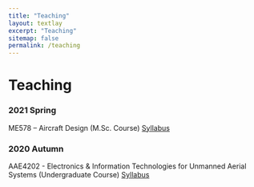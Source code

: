 ```yaml
---
title: "Teaching"
layout: textlay
excerpt: "Teaching"
sitemap: false
permalink: /teaching
---
```


# Teaching

### 2021 Spring
ME578 – Aircraft Design (M.Sc. Course) <i class="fa fa-download"></i> [Syllabus](/downloads/ME578_Teaching_Schedule.pdf) 

### 2020 Autumn
AAE4202 - Electronics & Information Technologies for Unmanned Aerial Systems (Undergraduate Course) <i class="fa fa-download"></i> [Syllabus](/downloads/AAE4202_Teaching_Schedule.pdf) 

<!-- <table style="width:30%">
  <tr>
    <th>Week</th>
    <th>Content</th> 
  </tr>
  <tr>
    <td>1</td>
    <td>Smith</td>
  </tr>
  <tr>
    <td>2</td>
    <td>Jackson</td>
  </tr>
  <tr>
    <td>3</td>
    <td>Doe</td>
  </tr>
</table> -->
